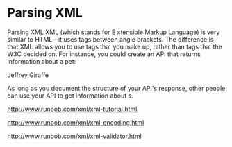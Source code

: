 # Parsing XML





Parsing XML
XML (which stands for E xtensible Markup Language) is very similar to HTML—it uses tags between angle brackets. The difference is that XML allows you to use tags that you make up, rather than tags that the W3C decided on. For instance, you could create an API that returns information about a pet:

<pet>
    <name>Jeffrey</name>
    <species>Giraffe</species>
</pet>

As long as you document the structure of your API's response, other people can use your API to get information about <pet>s.





http://www.runoob.com/xml/xml-tutorial.html



http://www.runoob.com/xml/xml-encoding.html

<?xml version="1.0" encoding="us-ascii"?>
<?xml version="1.0" encoding="windows-1252"?>
<?xml version="1.0" encoding="ISO-8859-1"?>
<?xml version="1.0" encoding="UTF-8"?>
<?xml version="1.0" encoding="UTF-16"?>




http://www.runoob.com/xml/xml-validator.html


<?xml version="1.0" encoding="UTF-8"?>

